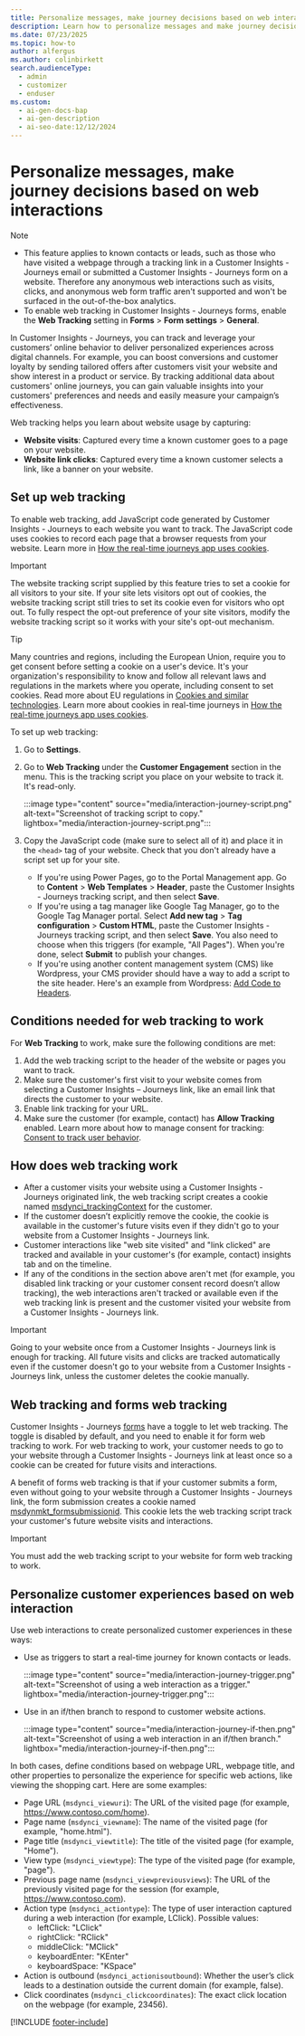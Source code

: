 ```yaml
---
title: Personalize messages, make journey decisions based on web interactions
description: Learn how to personalize messages and make journey decisions based on web interactions in Dynamics 365 Customer Insights - Journeys.
ms.date: 07/23/2025
ms.topic: how-to
author: alfergus
ms.author: colinbirkett
search.audienceType:
  - admin
  - customizer
  - enduser
ms.custom:
  - ai-gen-docs-bap
  - ai-gen-description
  - ai-seo-date:12/12/2024
---
```


# Personalize messages, make journey decisions based on web interactions

> [!NOTE]
> - This feature applies to known contacts or leads, such as those who have visited a webpage through a tracking link in a Customer Insights - Journeys email or submitted a Customer Insights - Journeys form on a website. Therefore any anonymous web interactions such as visits, clicks, and anonymous web form traffic aren't supported and won't be surfaced in the out-of-the-box analytics. 
> - To enable web tracking in Customer Insights - Journeys forms, enable the **Web Tracking** setting in **Forms** > **Form settings** > **General**.

In Customer Insights - Journeys, you can track and leverage your customers’ online behavior to deliver personalized experiences across digital channels. For example, you can boost conversions and customer loyalty by sending tailored offers after customers visit your website and show interest in a product or service. By tracking additional data about customers' online journeys, you can gain valuable insights into your customers' preferences and needs and easily measure your campaign’s effectiveness.

Web tracking helps you learn about website usage by capturing:

- **Website visits**: Captured every time a known customer goes to a page on your website.
- **Website link clicks**: Captured every time a known customer selects a link, like a banner on your website.

## Set up web tracking

To enable web tracking, add JavaScript code generated by Customer Insights - Journeys to each website you want to track. The JavaScript code uses cookies to record each page that a browser requests from your website. Learn more in [How the real-time journeys app uses cookies](real-time-journeys-cookies.md).

> [!IMPORTANT]
> The website tracking script supplied by this feature tries to set a cookie for all visitors to your site. If your site lets visitors opt out of cookies, the website tracking script still tries to set its cookie even for visitors who opt out. To fully respect the opt-out preference of your site visitors, modify the website tracking script so it works with your site's opt-out mechanism.

> [!TIP]
> Many countries and regions, including the European Union, require you to get consent before setting a cookie on a user's device. It's your organization's responsibility to know and follow all relevant laws and regulations in the markets where you operate, including consent to set cookies. Read more about EU regulations in [Cookies and similar technologies](https://commission.europa.eu/resources-partners/europa-web-guide/design-content-and-development/privacy-security-and-legal-notices/cookies-and-similar-technologies_en). Learn more about cookies in real-time journeys in [How the real-time journeys app uses cookies](real-time-journeys-cookies.md).

To set up web tracking:

1. Go to **Settings**.
1. Go to **Web Tracking** under the **Customer Engagement** section in the menu. This is the tracking script you place on your website to track it. It's read-only.

    :::image type="content" source="media/interaction-journey-script.png" alt-text="Screenshot of tracking script to copy." lightbox="media/interaction-journey-script.png":::

1. Copy the JavaScript code (make sure to select all of it) and place it in the `<head>` tag of your website. Check that you don't already have a script set up for your site.
    - If you're using Power Pages, go to the Portal Management app. Go to **Content** > **Web Templates** > **Header**, paste the Customer Insights - Journeys tracking script, and then select **Save**.
    - If you're using a tag manager like Google Tag Manager, go to the Google Tag Manager portal. Select **Add new tag** > **Tag configuration** > **Custom HTML**, paste the Customer Insights - Journeys tracking script, and then select **Save**. You also need to choose when this triggers (for example, "All Pages"). When you're done, select **Submit** to publish your changes.
    - If you're using another content management system (CMS) like Wordpress, your CMS provider should have a way to add a script to the site header. Here's an example from Wordpress: [Add Code to Headers](https://wordpress.com/support/adding-code-to-headers/).

## Conditions needed for web tracking to work

For **Web Tracking** to work, make sure the following conditions are met:

1. Add the web tracking script to the header of the website or pages you want to track.
1. Make sure the customer's first visit to your website comes from selecting a Customer Insights – Journeys link, like an email link that directs the customer to your website.
1. Enable link tracking for your URL.
1. Make sure the customer (for example, contact) has **Allow Tracking** enabled. Learn more about how to manage consent for tracking: [Consent to track user behavior](real-time-marketing-email-text-consent.md#consent-to-track-user-behavior).

## How does web tracking work

-	After a customer visits your website using a Customer Insights - Journeys originated link, the web tracking script creates a cookie named [msdynci_trackingContext](real-time-journeys-cookies.md#list-of-real-time-journeys-cookies) for the customer.
-	If the customer doesn’t explicitly remove the cookie, the cookie is available in the customer's future visits even if they didn't go to your website from a Customer Insights - Journeys link.
-	Customer interactions like "web site visited" and "link clicked" are tracked and available in your customer's (for example, contact) insights tab and on the timeline.
-	If any of the conditions in the section above aren't met (for example, you disabled link tracking or your customer consent record doesn’t allow tracking), the web interactions aren't tracked or available even if the web tracking link is present and the customer visited your website from a Customer Insights - Journeys link.
  
> [!IMPORTANT]
> Going to your website once from a Customer Insights - Journeys link is enough for tracking. All future visits and clicks are tracked automatically even if the customer doesn't go to your website from a Customer Insights - Journeys link, unless the customer deletes the cookie manually.

## Web tracking and forms web tracking

Customer Insights - Journeys [forms](real-time-marketing-manage-forms.md#form-settings) have a toggle to let web tracking. The toggle is disabled by default, and you need to enable it for form web tracking to work. For web tracking to work, your customer needs to go to your website through a Customer Insights - Journeys link at least once so a cookie can be created for future visits and interactions.

A benefit of forms web tracking is that if your customer submits a form, even without going to your website through a Customer Insights - Journeys link, the form submission creates a cookie named [msdynmkt_formsubmissionid](real-time-journeys-cookies.md#list-of-real-time-journeys-cookies). This cookie lets the web tracking script track your customer's future website visits and interactions.

> [!IMPORTANT]
> You must add the web tracking script to your website for form web tracking to work.

## Personalize customer experiences based on web interaction

Use web interactions to create personalized customer experiences in these ways:

- Use as triggers to start a real-time journey for known contacts or leads.

    :::image type="content" source="media/interaction-journey-trigger.png" alt-text="Screenshot of using a web interaction as a trigger." lightbox="media/interaction-journey-trigger.png":::
  
- Use in an if/then branch to respond to customer website actions.
  
    :::image type="content" source="media/interaction-journey-if-then.png" alt-text="Screenshot of using a web interaction in an if/then branch." lightbox="media/interaction-journey-if-then.png":::

In both cases, define conditions based on webpage URL, webpage title, and other properties to personalize the experience for specific web actions, like viewing the shopping cart. Here are some examples:
- Page URL (`msdynci_viewuri`): The URL of the visited page (for example, https://www.contoso.com/home).
- Page name (`msdynci_viewname`): The name of the visited page (for example, "home.html").
- Page title (`msdynci_viewtitle`): The title of the visited page (for example, "Home").
- View type (`msdynci_viewtype`): The type of the visited page (for example, "page").
- Previous page name (`msdynci_viewpreviousviews`): The URL of the previously visited page for the session (for example, https://www.contoso.com).
- Action type (`msdynci_actiontype`): The type of user interaction captured during a web interaction (for example, LClick). Possible values:
  - leftClick: "LClick"
  - rightClick: "RClick"
  - middleClick: "MClick"
  - keyboardEnter: "KEnter"
  - keyboardSpace: "KSpace"
- Action is outbound (`msdynci_actionisoutbound`): Whether the user’s click leads to a destination outside the current domain (for example, false).
- Click coordinates (`msdynci_clickcoordinates`): The exact click location on the webpage (for example, 23456).

[!INCLUDE [footer-include](./includes/footer-banner.md)]
